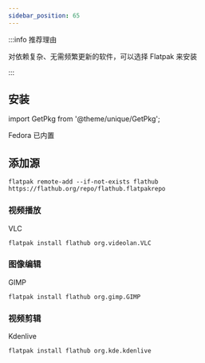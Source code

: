```yaml
---
sidebar_position: 65
---
```


:::info 推荐理由

对依赖复杂、无需频繁更新的软件，可以选择 Flatpak 来安装

:::

## 安装

import GetPkg from '@theme/unique/GetPkg';

<GetPkg name="flatpak" apt pacman />

Fedora 已内置

## 添加源

    flatpak remote-add --if-not-exists flathub https://flathub.org/repo/flathub.flatpakrepo

### 视频播放

VLC

    flatpak install flathub org.videolan.VLC

### 图像编辑

GIMP

    flatpak install flathub org.gimp.GIMP

### 视频剪辑

Kdenlive

    flatpak install flathub org.kde.kdenlive
